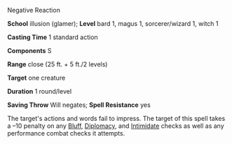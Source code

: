 Negative Reaction

**School** illusion (glamer); **Level** bard 1, magus 1, sorcerer/wizard 1, witch 1

**Casting Time** 1 standard action

**Components** S

**Range** close (25 ft. + 5 ft./2 levels)

**Target** one creature

**Duration** 1 round/level

**Saving Throw** Will negates; **Spell Resistance** yes

The target's actions and words fail to impress. The target of this spell takes a –10 penalty on any [Bluff](/pathfinderRPG/prd/skills/bluff.html#_bluff), [Diplomacy](/pathfinderRPG/prd/skills/diplomacy.html#_diplomacy), and [Intimidate](/pathfinderRPG/prd/skills/intimidate.html#_intimidate) checks as well as any performance combat checks it attempts.

